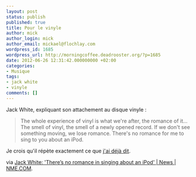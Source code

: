 ```yaml
---
layout: post
status: publish
published: true
title: Pour le vinyle
author: mick
author_login: mick
author_email: mickael@flochlay.com
wordpress_id: 1685
wordpress_url: http://morningcoffee.deadrooster.org/?p=1685
date: 2012-06-26 12:31:42.000000000 +02:00
categories:
- Musique
tags:
- jack white
- vinyle
comments: []
---
```

Jack White, expliquant son attachement au disque vinyle :
<blockquote>The whole experience of vinyl is what we're after, the romance of it... The smell of vinyl, the smell of a newly opened record. If we don't see something moving, we lose romance. There's no romance for me to sing to you about an iPod.</blockquote>
Je crois qu'il répète exactement ce que <a href="http://www.deadrooster.org/Plaidoyer-en-faveur-du-retour-du">j'ai déjà dit</a>.

via <a href="http://www.nme.com/news/jack-white/64531">Jack White: 'There’s no romance in singing about an iPod' | News | NME.COM</a>.
